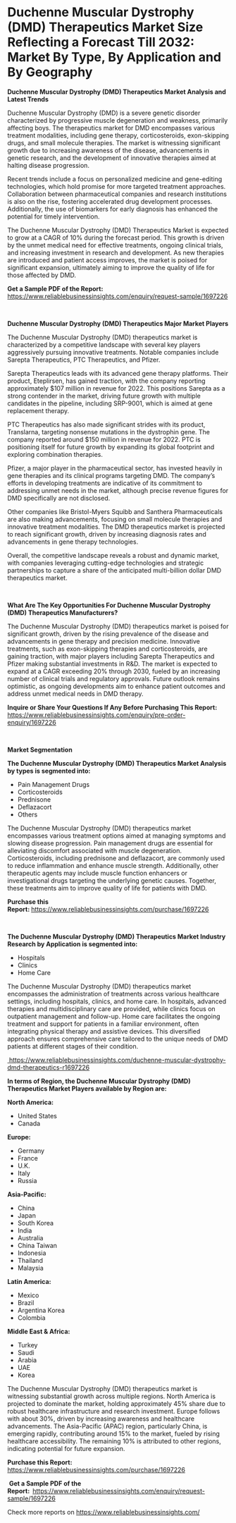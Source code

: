 <p><h1>Duchenne Muscular Dystrophy (DMD) Therapeutics Market Size Reflecting a Forecast Till 2032: Market By Type, By Application and By Geography</h1></p><p><strong>Duchenne Muscular Dystrophy (DMD) Therapeutics Market Analysis and Latest Trends</strong></p>
<p><p>Duchenne Muscular Dystrophy (DMD) is a severe genetic disorder characterized by progressive muscle degeneration and weakness, primarily affecting boys. The therapeutics market for DMD encompasses various treatment modalities, including gene therapy, corticosteroids, exon-skipping drugs, and small molecule therapies. The market is witnessing significant growth due to increasing awareness of the disease, advancements in genetic research, and the development of innovative therapies aimed at halting disease progression.</p><p>Recent trends include a focus on personalized medicine and gene-editing technologies, which hold promise for more targeted treatment approaches. Collaboration between pharmaceutical companies and research institutions is also on the rise, fostering accelerated drug development processes. Additionally, the use of biomarkers for early diagnosis has enhanced the potential for timely intervention.</p><p>The Duchenne Muscular Dystrophy (DMD) Therapeutics Market is expected to grow at a CAGR of 10% during the forecast period. This growth is driven by the unmet medical need for effective treatments, ongoing clinical trials, and increasing investment in research and development. As new therapies are introduced and patient access improves, the market is poised for significant expansion, ultimately aiming to improve the quality of life for those affected by DMD.</p></p>
<p><strong>Get a Sample PDF of the Report:&nbsp;</strong> <a href="https://www.reliablebusinessinsights.com/enquiry/request-sample/1697226?utm_campaign=39&utm_medium=2&utm_source=Github&utm_content=ia&utm_term=09012025&utm_id=duchenne-muscular-dystrophy-dmd-therapeutics">https://www.reliablebusinessinsights.com/enquiry/request-sample/1697226</a></p>
<p>&nbsp;</p>
<p><strong>Duchenne Muscular Dystrophy (DMD) Therapeutics Major Market Players</strong></p>
<p><p>The Duchenne Muscular Dystrophy (DMD) therapeutics market is characterized by a competitive landscape with several key players aggressively pursuing innovative treatments. Notable companies include Sarepta Therapeutics, PTC Therapeutics, and Pfizer.</p><p>Sarepta Therapeutics leads with its advanced gene therapy platforms. Their product, Eteplirsen, has gained traction, with the company reporting approximately $107 million in revenue for 2022. This positions Sarepta as a strong contender in the market, driving future growth with multiple candidates in the pipeline, including SRP-9001, which is aimed at gene replacement therapy.</p><p>PTC Therapeutics has also made significant strides with its product, Translarna, targeting nonsense mutations in the dystrophin gene. The company reported around $150 million in revenue for 2022. PTC is positioning itself for future growth by expanding its global footprint and exploring combination therapies.</p><p>Pfizer, a major player in the pharmaceutical sector, has invested heavily in gene therapies and its clinical programs targeting DMD. The company’s efforts in developing treatments are indicative of its commitment to addressing unmet needs in the market, although precise revenue figures for DMD specifically are not disclosed.</p><p>Other companies like Bristol-Myers Squibb and Santhera Pharmaceuticals are also making advancements, focusing on small molecule therapies and innovative treatment modalities. The DMD therapeutics market is projected to reach significant growth, driven by increasing diagnosis rates and advancements in gene therapy technologies.</p><p>Overall, the competitive landscape reveals a robust and dynamic market, with companies leveraging cutting-edge technologies and strategic partnerships to capture a share of the anticipated multi-billion dollar DMD therapeutics market.</p></p>
<p>&nbsp;</p>
<p><strong>What Are The Key Opportunities For Duchenne Muscular Dystrophy (DMD) Therapeutics Manufacturers?</strong></p>
<p><p>The Duchenne Muscular Dystrophy (DMD) therapeutics market is poised for significant growth, driven by the rising prevalence of the disease and advancements in gene therapy and precision medicine. Innovative treatments, such as exon-skipping therapies and corticosteroids, are gaining traction, with major players including Sarepta Therapeutics and Pfizer making substantial investments in R&D. The market is expected to expand at a CAGR exceeding 20% through 2030, fueled by an increasing number of clinical trials and regulatory approvals. Future outlook remains optimistic, as ongoing developments aim to enhance patient outcomes and address unmet medical needs in DMD therapy.</p></p>
<p><strong>Inquire or Share Your Questions If Any Before Purchasing This Report:</strong> <a href="https://www.reliablebusinessinsights.com/enquiry/pre-order-enquiry/1697226?utm_campaign=39&utm_medium=2&utm_source=Github&utm_content=ia&utm_term=09012025&utm_id=duchenne-muscular-dystrophy-dmd-therapeutics">https://www.reliablebusinessinsights.com/enquiry/pre-order-enquiry/1697226</a></p>
<p>&nbsp;</p>
<p><strong>Market Segmentation</strong></p>
<p><strong>The Duchenne Muscular Dystrophy (DMD) Therapeutics Market Analysis by types is segmented into:</strong></p>
<p><ul><li>Pain Management Drugs</li><li>Corticosteroids</li><li>Prednisone</li><li>Deflazacort</li><li>Others</li></ul></p>
<p><p>The Duchenne Muscular Dystrophy (DMD) therapeutics market encompasses various treatment options aimed at managing symptoms and slowing disease progression. Pain management drugs are essential for alleviating discomfort associated with muscle degeneration. Corticosteroids, including prednisone and deflazacort, are commonly used to reduce inflammation and enhance muscle strength. Additionally, other therapeutic agents may include muscle function enhancers or investigational drugs targeting the underlying genetic causes. Together, these treatments aim to improve quality of life for patients with DMD.</p></p>
<p><strong>Purchase this Report:&nbsp;</strong><a href="https://www.reliablebusinessinsights.com/purchase/1697226?utm_campaign=39&utm_medium=2&utm_source=Github&utm_content=ia&utm_term=09012025&utm_id=duchenne-muscular-dystrophy-dmd-therapeutics">https://www.reliablebusinessinsights.com/purchase/1697226</a></p>
<p>&nbsp;</p>
<p><strong>The Duchenne Muscular Dystrophy (DMD) Therapeutics Market Industry Research by Application is segmented into:</strong></p>
<p><ul><li>Hospitals</li><li>Clinics</li><li>Home Care</li></ul></p>
<p><p>The Duchenne Muscular Dystrophy (DMD) therapeutics market encompasses the administration of treatments across various healthcare settings, including hospitals, clinics, and home care. In hospitals, advanced therapies and multidisciplinary care are provided, while clinics focus on outpatient management and follow-up. Home care facilitates the ongoing treatment and support for patients in a familiar environment, often integrating physical therapy and assistive devices. This diversified approach ensures comprehensive care tailored to the unique needs of DMD patients at different stages of their condition.</p></p>
<p><a href="https://www.reliablebusinessinsights.com/duchenne-muscular-dystrophy-dmd-therapeutics-r1697226?utm_campaign=39&utm_medium=2&utm_source=Github&utm_content=ia&utm_term=09012025&utm_id=duchenne-muscular-dystrophy-dmd-therapeutics">&nbsp;https://www.reliablebusinessinsights.com/duchenne-muscular-dystrophy-dmd-therapeutics-r1697226</a></p>
<p><strong>In terms of Region, the Duchenne Muscular Dystrophy (DMD) Therapeutics Market Players available by Region are:</strong></p>
<p>
    <p> <strong> North America: </strong>
        <ul>
            <li>United States</li>
            <li>Canada</li>
        </ul>
        </p> 
    <p> <strong> Europe: </strong>
        <ul>
            <li>Germany</li>
            <li>France</li>
            <li>U.K.</li>
            <li>Italy</li>
            <li>Russia</li>
        </ul>
        </p> 
    <p> <strong> Asia-Pacific: </strong>
        <ul>
            <li>China</li>
            <li>Japan</li>
            <li>South Korea</li>
            <li>India</li>
            <li>Australia</li>
            <li>China Taiwan</li>
            <li>Indonesia</li>
            <li>Thailand</li>
            <li>Malaysia</li>
        </ul>
        </p> 
    <p> <strong> Latin America: </strong>
        <ul>
            <li>Mexico</li>
            <li>Brazil</li>
            <li>Argentina Korea</li>
            <li>Colombia</li>
        </ul>
        </p> 
    <p> <strong> Middle East & Africa: </strong>
        <ul>
            <li>Turkey</li>
            <li>Saudi</li>
            <li>Arabia</li>
            <li>UAE</li>
            <li>Korea</li>
        </ul>
    </p>
    </p>
<p><p>The Duchenne Muscular Dystrophy (DMD) therapeutics market is witnessing substantial growth across multiple regions. North America is projected to dominate the market, holding approximately 45% share due to robust healthcare infrastructure and research investment. Europe follows with about 30%, driven by increasing awareness and healthcare advancements. The Asia-Pacific (APAC) region, particularly China, is emerging rapidly, contributing around 15% to the market, fueled by rising healthcare accessibility. The remaining 10% is attributed to other regions, indicating potential for future expansion.</p></p>
<p><strong>Purchase this Report: </strong><a href="https://www.reliablebusinessinsights.com/purchase/1697226?utm_campaign=39&utm_medium=2&utm_source=Github&utm_content=ia&utm_term=09012025&utm_id=duchenne-muscular-dystrophy-dmd-therapeutics">https://www.reliablebusinessinsights.com/purchase/1697226</a></p>
<p>&nbsp;<strong>Get a Sample PDF of the Report:&nbsp;&nbsp;</strong><a href="https://www.reliablebusinessinsights.com/enquiry/request-sample/1697226?utm_campaign=39&utm_medium=2&utm_source=Github&utm_content=ia&utm_term=09012025&utm_id=duchenne-muscular-dystrophy-dmd-therapeutics">https://www.reliablebusinessinsights.com/enquiry/request-sample/1697226</a></p>
<p><strong></strong></p>
<p>Check more reports on <a href="https://www.reliablebusinessinsights.com/?utm_campaign=39&utm_medium=2&utm_source=Github&utm_content=ia&utm_term=09012025&utm_id=duchenne-muscular-dystrophy-dmd-therapeutics">https://www.reliablebusinessinsights.com/</a></p>